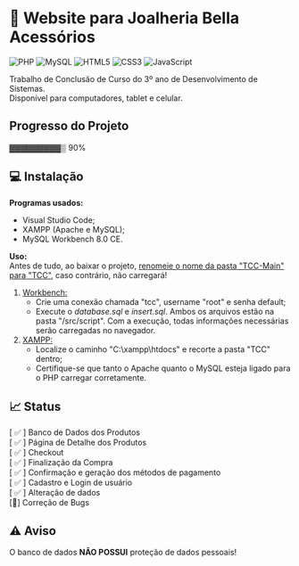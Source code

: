 # :ring: Website para Joalheria Bella Acessórios
![PHP](https://img.shields.io/badge/php-%23777BB4.svg?style=for-the-badge&logo=php&logoColor=white)
![MySQL](https://img.shields.io/badge/mysql-4479A1.svg?style=for-the-badge&logo=mysql&logoColor=white)
![HTML5](https://img.shields.io/badge/html5-%23E34F26.svg?style=for-the-badge&logo=html5&logoColor=white)
![CSS3](https://img.shields.io/badge/css3-%231572B6.svg?style=for-the-badge&logo=css3&logoColor=white)
![JavaScript](https://img.shields.io/badge/javascript-%23323330.svg?style=for-the-badge&logo=javascript&logoColor=%23F7DF1E)

Trabalho de Conclusão de Curso do 3º ano de Desenvolvimento de Sistemas. <br>
Disponível para computadores, tablet e celular.

## Progresso do Projeto
▓▓▓▓▓▓▓▓▓▒ 90% 

## :computer: Instalação
**Programas usados:**
- Visual Studio Code;
- XAMPP (Apache e MySQL);
- MySQL Workbench 8.0 CE.

**Uso:** <br>
Antes de tudo, ao baixar o projeto, <u>renomeie o nome da pasta "TCC-Main" para "TCC"</u>, caso contrário, não carregará!
1. <u>Workbench:</u>
    - Crie uma conexão chamada "tcc", username "root" e senha default;
    - Execute o _database.sql_ e _insert.sql_. Ambos os arquivos estão na pasta "/src/script". Com a execução, todas informações necessárias serão carregadas no navegador.
2. <u>XAMPP:</u>
   - Localize o caminho "C:\xampp\htdocs" e recorte a pasta "TCC" dentro;
   - Certifique-se que tanto o Apache quanto o MySQL esteja ligado para o PHP carregar corretamente.

## :chart_with_upwards_trend: Status
[ :white_check_mark: ] Banco de Dados dos Produtos <br>
[ :white_check_mark: ] Página de Detalhe dos Produtos <br>
[ :white_check_mark: ] Checkout <br>
[ :white_check_mark: ] Finalização da Compra <br>
[ :white_check_mark: ] Confirmação e geração dos métodos de pagamento <br>
[ :white_check_mark: ] Cadastro e Login de usuário <br>
[ :white_check_mark: ] Alteração de dados <br>
[🔶] Correção de Bugs

## ⚠️ Aviso
O banco de dados **NÃO POSSUI** proteção de dados pessoais!
